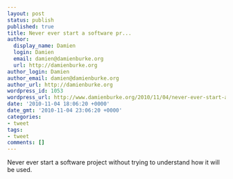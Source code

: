 ```yaml
---
layout: post
status: publish
published: true
title: Never ever start a software pr...
author:
  display_name: Damien
  login: Damien
  email: damien@damienburke.org
  url: http://damienburke.org
author_login: Damien
author_email: damien@damienburke.org
author_url: http://damienburke.org
wordpress_id: 1053
wordpress_url: http://www.damienburke.org/2010/11/04/never-ever-start-a-software-pr-2/
date: '2010-11-04 18:06:20 +0000'
date_gmt: '2010-11-04 23:06:20 +0000'
categories:
- tweet
tags:
- tweet
comments: []
---
```

<p>Never ever start a software project without trying to understand how it will be used.</p>
